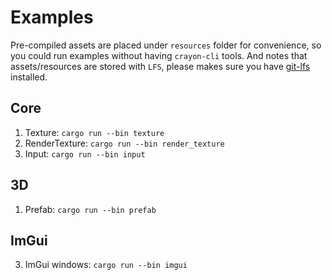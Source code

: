 # Examples

Pre-compiled assets are placed under `resources` folder for convenience, so you could run examples without having `crayon-cli` tools. And notes that assets/resources are stored with `LFS`, please makes sure you have [git-lfs](https://git-lfs.github.com/) installed.

## Core

1. Texture: ```cargo run --bin texture```
2. RenderTexture: ```cargo run --bin render_texture```
3. Input: ```cargo run --bin input```

## 3D

1. Prefab: ```cargo run --bin prefab```

## ImGui

3. ImGui windows: ```cargo run --bin imgui```